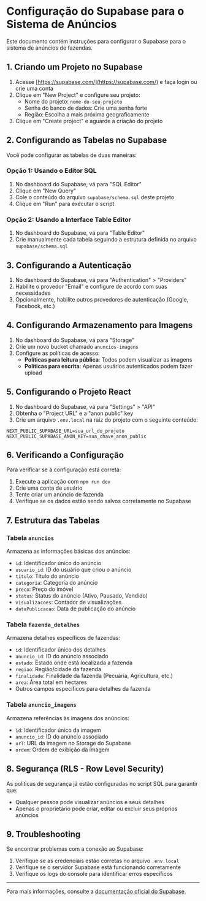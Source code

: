 # Configuração do Supabase para o Sistema de Anúncios

Este documento contém instruções para configurar o Supabase para o sistema de anúncios de fazendas.

## 1. Criando um Projeto no Supabase

1. Acesse [https://supabase.com/](https://supabase.com/) e faça login ou crie uma conta
2. Clique em "New Project" e configure seu projeto:
   - Nome do projeto: `nome-do-seu-projeto`
   - Senha do banco de dados: Crie uma senha forte
   - Região: Escolha a mais próxima geograficamente
3. Clique em "Create project" e aguarde a criação do projeto

## 2. Configurando as Tabelas no Supabase

Você pode configurar as tabelas de duas maneiras:

### Opção 1: Usando o Editor SQL

1. No dashboard do Supabase, vá para "SQL Editor"
2. Clique em "New Query"
3. Cole o conteúdo do arquivo `supabase/schema.sql` deste projeto
4. Clique em "Run" para executar o script

### Opção 2: Usando a Interface Table Editor

1. No dashboard do Supabase, vá para "Table Editor"
2. Crie manualmente cada tabela seguindo a estrutura definida no arquivo `supabase/schema.sql`

## 3. Configurando a Autenticação

1. No dashboard do Supabase, vá para "Authentication" > "Providers"
2. Habilite o provedor "Email" e configure de acordo com suas necessidades
3. Opcionalmente, habilite outros provedores de autenticação (Google, Facebook, etc.)

## 4. Configurando Armazenamento para Imagens

1. No dashboard do Supabase, vá para "Storage"
2. Crie um novo bucket chamado `anuncios-imagens`
3. Configure as políticas de acesso:
   - **Políticas para leitura pública**: Todos podem visualizar as imagens
   - **Políticas para escrita**: Apenas usuários autenticados podem fazer upload

## 5. Configurando o Projeto React

1. No dashboard do Supabase, vá para "Settings" > "API"
2. Obtenha o "Project URL" e a "anon public" key
3. Crie um arquivo `.env.local` na raiz do projeto com o seguinte conteúdo:

```
NEXT_PUBLIC_SUPABASE_URL=sua_url_do_projeto
NEXT_PUBLIC_SUPABASE_ANON_KEY=sua_chave_anon_public
```

## 6. Verificando a Configuração

Para verificar se a configuração está correta:

1. Execute a aplicação com `npm run dev`
2. Crie uma conta de usuário
3. Tente criar um anúncio de fazenda
4. Verifique se os dados estão sendo salvos corretamente no Supabase

## 7. Estrutura das Tabelas

### Tabela `anuncios`
Armazena as informações básicas dos anúncios:
- `id`: Identificador único do anúncio
- `usuario_id`: ID do usuário que criou o anúncio
- `titulo`: Título do anúncio
- `categoria`: Categoria do anúncio
- `preco`: Preço do imóvel
- `status`: Status do anúncio (Ativo, Pausado, Vendido)
- `visualizacoes`: Contador de visualizações
- `dataPublicacao`: Data de publicação do anúncio

### Tabela `fazenda_detalhes`
Armazena detalhes específicos de fazendas:
- `id`: Identificador único dos detalhes
- `anuncio_id`: ID do anúncio associado
- `estado`: Estado onde está localizada a fazenda
- `regiao`: Região/cidade da fazenda
- `finalidade`: Finalidade da fazenda (Pecuária, Agricultura, etc.)
- `area`: Área total em hectares
- Outros campos específicos para detalhes da fazenda

### Tabela `anuncio_imagens`
Armazena referências às imagens dos anúncios:
- `id`: Identificador único da imagem
- `anuncio_id`: ID do anúncio associado
- `url`: URL da imagem no Storage do Supabase
- `ordem`: Ordem de exibição da imagem

## 8. Segurança (RLS - Row Level Security)

As políticas de segurança já estão configuradas no script SQL para garantir que:
- Qualquer pessoa pode visualizar anúncios e seus detalhes
- Apenas o proprietário pode criar, editar ou excluir seus próprios anúncios

## 9. Troubleshooting

Se encontrar problemas com a conexão ao Supabase:
1. Verifique se as credenciais estão corretas no arquivo `.env.local`
2. Verifique se o servidor Supabase está funcionando corretamente
3. Verifique os logs do console para identificar erros específicos

---

Para mais informações, consulte a [documentação oficial do Supabase](https://supabase.com/docs). 